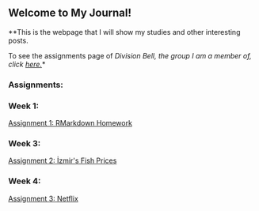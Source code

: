 ## Welcome to My Journal!

**This is the webpage that I will show my studies and other interesting posts.

To see the assignments page of *Division Bell, the group I am a member of, click [here.](https://pjournal.github.io/mef05g-division-bell)**

### Assignments:

### Week 1:

[Assignment 1: RMarkdown Homework](Assignment_1.html)

### Week 3:

[Assignment 2: İzmir's Fish Prices](Assignment_2.html)

### Week 4:

[Assignment 3: Netflix](Assignment_3.html)
